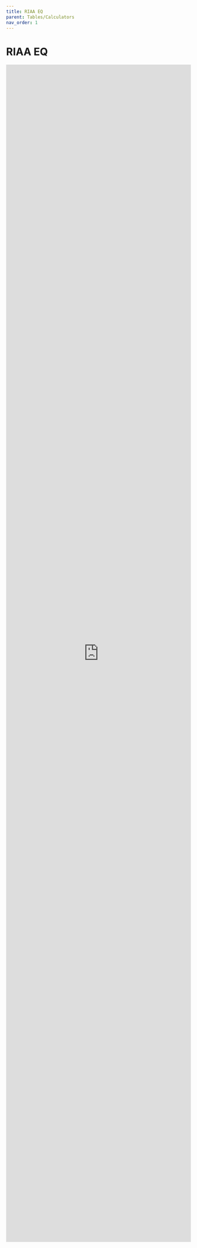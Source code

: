 ```yaml
---
title: RIAA EQ
parent: Tables/Calculators
nav_order: 1
---
```


# RIAA EQ

<div id="adobe-dc-view" style="height: 80vh;">
	<iframe src="https://docs.google.com/spreadsheets/d/e/2PACX-1vQA1U9x3HwPpg1rAhWvkDtTT-GVHk2g6dS2jJQPNJoi0GXV5iXw5j8U97OWbj267_jOaqvHdpWxcR7M/pubhtml?gid=0&amp;single=true&amp;widget=false&amp;headers=false" frameborder="0" style="overflow:hidden;height:100%;width:100%" height="100%" width="100%"></iframe>
</div>
